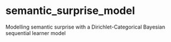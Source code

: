 # semantic_surprise_model
Modelling semantic surprise with a Dirichlet-Categorical Bayesian sequential learner model
